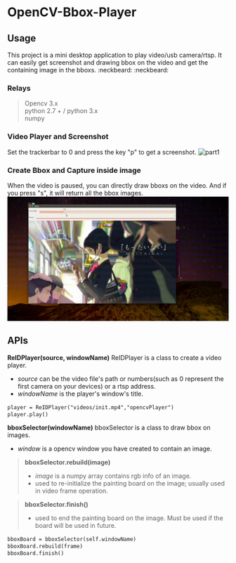 # OpenCV-Bbox-Player
## Usage
This project is a mini desktop application to play video/usb camera/rtsp. It can easily get screenshot and drawing bbox on the video and get the containing image in the bboxs. :neckbeard: :neckbeard:
### Relays ###
> Opencv 3.x <br>
> python 2.7 + / python 3.x <br>
> numpy <br>

### Video Player and Screenshot 
Set the trackerbar to 0 and press the key "p" to get a screenshot.
![part1](/img&video/part1.gif)
### Create Bbox and Capture inside image
When the video is paused, you can directly draw bboxs on the video. And if you press "s", it will return all the bbox images.
![part2](/img&video/part2.gif)
## APIs
**ReIDPlayer(source, windowName)**
ReIDPlayer is a class to create a video player.
+ <i>source</i> can be the video file's path or numbers(such as 0 represent the first camera on your devices) or a rtsp address.
+ <i>windowName</i> is the player's window's title.
```
player = ReIDPlayer("videos/init.mp4","opencvPlayer")
player.play()
```
**bboxSelector(windowName)**
bboxSelector is a class to draw bbox on images.
+ <i>window</i> is a opencv window you have created to contain an image.
> **bboxSelector.rebuild(image)** <br>
> + <i>image</i> is a numpy array contains rgb info of an image. 
> + used to re-initialize the painting board on the image; usually used in video frame operation. 

> **bboxSelector.finish()** <br>
> + used to end the painting board on the image. Must be used if the board will be used in future.
```
bboxBoard = bboxSelector(self.windowName)
bboxBoard.rebuild(frame)
bboxBoard.finish()
```
